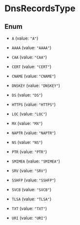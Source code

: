 

# DnsRecordsType

## Enum


* `A` (value: `"A"`)

* `AAAA` (value: `"AAAA"`)

* `CAA` (value: `"CAA"`)

* `CERT` (value: `"CERT"`)

* `CNAME` (value: `"CNAME"`)

* `DNSKEY` (value: `"DNSKEY"`)

* `DS` (value: `"DS"`)

* `HTTPS` (value: `"HTTPS"`)

* `LOC` (value: `"LOC"`)

* `MX` (value: `"MX"`)

* `NAPTR` (value: `"NAPTR"`)

* `NS` (value: `"NS"`)

* `PTR` (value: `"PTR"`)

* `SMIMEA` (value: `"SMIMEA"`)

* `SRV` (value: `"SRV"`)

* `SSHFP` (value: `"SSHFP"`)

* `SVCB` (value: `"SVCB"`)

* `TLSA` (value: `"TLSA"`)

* `TXT` (value: `"TXT"`)

* `URI` (value: `"URI"`)



